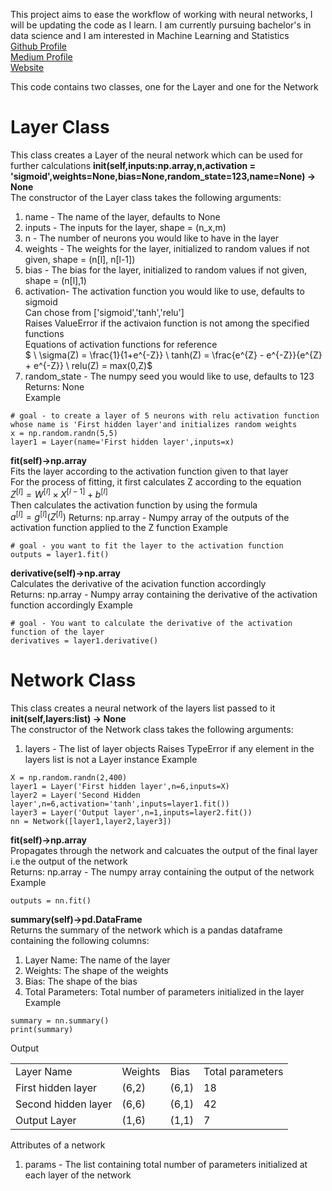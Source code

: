 This project aims to ease the workflow of working with neural networks, I will be updating the code as I learn. 
I am currently pursuing bachelor's in data science and I am interested in Machine Learning and Statistics<br>
<a href='https://github.com/aayush1036/'> Github Profile </a><br>
<a href='https://aayushmaan1306.medium.com/'> Medium Profile</a><br>
<a href='https://aayush1036.github.io/profile_website/'>Website</a><br>

This code contains two classes, one for the Layer and one for the Network <br>

# Layer Class
This class creates a Layer of the neural network which can be used for further calculations
**__init__(self,inputs:np.array,n,activation = 'sigmoid',weights=None,bias=None,random_state=123,name=None) -> None**<br>
The constructor of the Layer class takes the following arguments:
1. name - The name of the layer, defaults to None
2. inputs - The inputs for the layer, shape = (n_x,m)
3. n - The number of neurons you would like to have in the layer
4. weights - The weights for the layer, initialized to random values if not given, shape = (n[l], n[l-1])
5. bias - The bias for the layer, initialized to random values if not given, shape = (n[l],1)
6. activation- The activation function you would like to use, defaults to sigmoid<br>
Can chose from ['sigmoid','tanh','relu']<br>
Raises ValueError if the activaion function is not among the specified functions<br>
Equations of activation functions for reference<br>
$ \\ \sigma(Z) = \frac{1}{1+e^{-Z}} \\ tanh(Z) = \frac{e^{Z} - e^{-Z}}{e^{Z} + e^{-Z}} \\ relu(Z) = max(0,Z)$<br> 
7. random_state - The numpy seed you would like to use, defaults to 123
Returns: None<br>
Example <br>
```python3
# goal - to create a layer of 5 neurons with relu activation function whose name is 'First hidden layer'and initializes random weights
x = np.random.randn(5,5)
layer1 = Layer(name='First hidden layer',inputs=x)
```

**fit(self)->np.array**<br>
Fits the layer according to the activation function given to that layer<br>
For the process of fitting, it first calculates Z according to the equation <br>
$Z^{[l]} = W^{[l]} \times X^{[l-1]} + b^{[l]}$<br>
Then calculates the activation function by using the formula<br>
$a^{[l]} = g^{[l]}(Z^{[l]})$
Returns: np.array - Numpy array of the outputs of the activation function applied to the Z function
Example<br>
```python3
# goal - you want to fit the layer to the activation function 
outputs = layer1.fit()
```

**derivative(self)->np.array**<br>
Calculates the derivative of the acivation function accordingly<br>
Returns: np.array - Numpy array containing the derivative of the activation function accordingly
Example <br>
```python3
# goal - You want to calculate the derivative of the activation function of the layer
derivatives = layer1.derivative()
```
# Network Class
This class creates a neural network of the layers list passed to it
**__init__(self,layers:list) -> None**<br>
The constructor of the Network class takes the following arguments:
1. layers - The list of layer objects 
Raises TypeError if any element in the layers list is not a Layer instance 
Example<br>
```python3
X = np.random.randn(2,400)
layer1 = Layer('First hidden layer',n=6,inputs=X)
layer2 = Layer('Second Hidden layer',n=6,activation='tanh',inputs=layer1.fit())
layer3 = Layer('Output layer',n=1,inputs=layer2.fit())
nn = Network([layer1,layer2,layer3])
```

**fit(self)->np.array**<br>
Propagates through the network and calcuates the output of the final layer i.e the output of the network <br>
Returns: np.array - The numpy  array containing the output of the network
Example<br>
```python3 
outputs = nn.fit()
```

**summary(self)->pd.DataFrame**<br>
Returns the summary of the network which is a pandas dataframe containing the following columns:<br>
1. Layer Name: The name of the layer 
2. Weights: The shape of the weights 
3. Bias: The shape of the bias 
4. Total Parameters: Total number of parameters initialized in the layer
Example<br>
```python3
summary = nn.summary()
print(summary)
```
Output<br>
<table>
<tr>
<td>Layer Name</td>
<td>Weights</td>
<td>Bias</td>
<td>Total parameters</td>
</tr>
<tr>
<td> First hidden layer</td>
<td> (6,2) </td>
<td> (6,1)</td>
<td> 18 </td>
</tr>
<tr>
<td> Second hidden layer </td>
<td> (6,6) </td>
<td> (6,1) </td>
<td> 42 </td>
</tr>
<tr>
<td> Output Layer </td>
<td> (1,6) </td>
<td> (1,1) </td>
<td> 7 </td>
</tr>
</table>

Attributes of a network<br>
1. params - The list containing total number of parameters initialized at each layer of the network